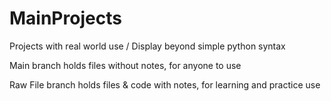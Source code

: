 # MainProjects
Projects with real world use / Display beyond simple python syntax

Main branch holds files without notes, for anyone to use

Raw File branch holds files & code with notes, for learning and practice use
